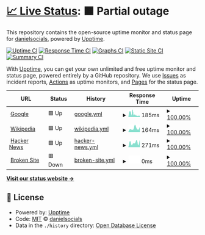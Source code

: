 # [📈 Live Status](https://danielsocials.github.io/upptime): <!--live status--> **🟧 Partial outage**

This repository contains the open-source uptime monitor and status page for [danielsocials](https://danielsocials.github.io/upptime), powered by [Upptime](https://github.com/upptime/upptime).

[![Uptime CI](https://github.com/koj-co/upptime/workflows/Uptime%20CI/badge.svg)](https://github.com/koj-co/upptime/actions?query=workflow%3A%22Uptime+CI%22)
[![Response Time CI](https://github.com/koj-co/upptime/workflows/Response%20Time%20CI/badge.svg)](https://github.com/koj-co/upptime/actions?query=workflow%3A%22Response+Time+CI%22)
[![Graphs CI](https://github.com/koj-co/upptime/workflows/Graphs%20CI/badge.svg)](https://github.com/koj-co/upptime/actions?query=workflow%3A%22Graphs+CI%22)
[![Static Site CI](https://github.com/koj-co/upptime/workflows/Static%20Site%20CI/badge.svg)](https://github.com/koj-co/upptime/actions?query=workflow%3A%22Static+Site+CI%22)
[![Summary CI](https://github.com/koj-co/upptime/workflows/Summary%20CI/badge.svg)](https://github.com/koj-co/upptime/actions?query=workflow%3A%22Summary+CI%22)

With [Upptime](https://upptime.js.org), you can get your own unlimited and free uptime monitor and status page, powered entirely by a GitHub repository. We use [Issues](https://github.com/danielsocials/upptime/issues) as incident reports, [Actions](https://github.com/danielsocials/upptime/actions) as uptime monitors, and [Pages](https://danielsocials.github.io/upptime) for the status page.

<!--start: status pages-->
<!-- This summary is generated by Upptime (https://github.com/upptime/upptime) -->
<!-- Do not edit this manually, your changes will be overwritten -->
<!-- prettier-ignore -->
| URL | Status | History | Response Time | Uptime |
| --- | ------ | ------- | ------------- | ------ |
| <img alt="" src="https://icons.duckduckgo.com/ip3/www.google.com.ico" height="13"> [Google](https://www.google.com) | 🟩 Up | [google.yml](https://github.com/danielsocials/upptime/commits/HEAD/history/google.yml) | <details><summary><img alt="Response time graph" src="./graphs/google/response-time-week.png" height="20"> 185ms</summary><br><a href="https://danielsocials.github.io/upptime/history/google"><img alt="Response time 105" src="https://img.shields.io/endpoint?url=https%3A%2F%2Fraw.githubusercontent.com%2Fdanielsocials%2Fupptime%2FHEAD%2Fapi%2Fgoogle%2Fresponse-time.json"></a><br><a href="https://danielsocials.github.io/upptime/history/google"><img alt="24-hour response time 76" src="https://img.shields.io/endpoint?url=https%3A%2F%2Fraw.githubusercontent.com%2Fdanielsocials%2Fupptime%2FHEAD%2Fapi%2Fgoogle%2Fresponse-time-day.json"></a><br><a href="https://danielsocials.github.io/upptime/history/google"><img alt="7-day response time 185" src="https://img.shields.io/endpoint?url=https%3A%2F%2Fraw.githubusercontent.com%2Fdanielsocials%2Fupptime%2FHEAD%2Fapi%2Fgoogle%2Fresponse-time-week.json"></a><br><a href="https://danielsocials.github.io/upptime/history/google"><img alt="30-day response time 125" src="https://img.shields.io/endpoint?url=https%3A%2F%2Fraw.githubusercontent.com%2Fdanielsocials%2Fupptime%2FHEAD%2Fapi%2Fgoogle%2Fresponse-time-month.json"></a><br><a href="https://danielsocials.github.io/upptime/history/google"><img alt="1-year response time 110" src="https://img.shields.io/endpoint?url=https%3A%2F%2Fraw.githubusercontent.com%2Fdanielsocials%2Fupptime%2FHEAD%2Fapi%2Fgoogle%2Fresponse-time-year.json"></a></details> | <details><summary><a href="https://danielsocials.github.io/upptime/history/google">100.00%</a></summary><a href="https://danielsocials.github.io/upptime/history/google"><img alt="All-time uptime 100.00%" src="https://img.shields.io/endpoint?url=https%3A%2F%2Fraw.githubusercontent.com%2Fdanielsocials%2Fupptime%2FHEAD%2Fapi%2Fgoogle%2Fuptime.json"></a><br><a href="https://danielsocials.github.io/upptime/history/google"><img alt="24-hour uptime 100.00%" src="https://img.shields.io/endpoint?url=https%3A%2F%2Fraw.githubusercontent.com%2Fdanielsocials%2Fupptime%2FHEAD%2Fapi%2Fgoogle%2Fuptime-day.json"></a><br><a href="https://danielsocials.github.io/upptime/history/google"><img alt="7-day uptime 100.00%" src="https://img.shields.io/endpoint?url=https%3A%2F%2Fraw.githubusercontent.com%2Fdanielsocials%2Fupptime%2FHEAD%2Fapi%2Fgoogle%2Fuptime-week.json"></a><br><a href="https://danielsocials.github.io/upptime/history/google"><img alt="30-day uptime 99.96%" src="https://img.shields.io/endpoint?url=https%3A%2F%2Fraw.githubusercontent.com%2Fdanielsocials%2Fupptime%2FHEAD%2Fapi%2Fgoogle%2Fuptime-month.json"></a><br><a href="https://danielsocials.github.io/upptime/history/google"><img alt="1-year uptime 100.00%" src="https://img.shields.io/endpoint?url=https%3A%2F%2Fraw.githubusercontent.com%2Fdanielsocials%2Fupptime%2FHEAD%2Fapi%2Fgoogle%2Fuptime-year.json"></a></details>
| <img alt="" src="https://icons.duckduckgo.com/ip3/en.wikipedia.org.ico" height="13"> [Wikipedia](https://en.wikipedia.org) | 🟩 Up | [wikipedia.yml](https://github.com/danielsocials/upptime/commits/HEAD/history/wikipedia.yml) | <details><summary><img alt="Response time graph" src="./graphs/wikipedia/response-time-week.png" height="20"> 164ms</summary><br><a href="https://danielsocials.github.io/upptime/history/wikipedia"><img alt="Response time 213" src="https://img.shields.io/endpoint?url=https%3A%2F%2Fraw.githubusercontent.com%2Fdanielsocials%2Fupptime%2FHEAD%2Fapi%2Fwikipedia%2Fresponse-time.json"></a><br><a href="https://danielsocials.github.io/upptime/history/wikipedia"><img alt="24-hour response time 223" src="https://img.shields.io/endpoint?url=https%3A%2F%2Fraw.githubusercontent.com%2Fdanielsocials%2Fupptime%2FHEAD%2Fapi%2Fwikipedia%2Fresponse-time-day.json"></a><br><a href="https://danielsocials.github.io/upptime/history/wikipedia"><img alt="7-day response time 164" src="https://img.shields.io/endpoint?url=https%3A%2F%2Fraw.githubusercontent.com%2Fdanielsocials%2Fupptime%2FHEAD%2Fapi%2Fwikipedia%2Fresponse-time-week.json"></a><br><a href="https://danielsocials.github.io/upptime/history/wikipedia"><img alt="30-day response time 201" src="https://img.shields.io/endpoint?url=https%3A%2F%2Fraw.githubusercontent.com%2Fdanielsocials%2Fupptime%2FHEAD%2Fapi%2Fwikipedia%2Fresponse-time-month.json"></a><br><a href="https://danielsocials.github.io/upptime/history/wikipedia"><img alt="1-year response time 214" src="https://img.shields.io/endpoint?url=https%3A%2F%2Fraw.githubusercontent.com%2Fdanielsocials%2Fupptime%2FHEAD%2Fapi%2Fwikipedia%2Fresponse-time-year.json"></a></details> | <details><summary><a href="https://danielsocials.github.io/upptime/history/wikipedia">100.00%</a></summary><a href="https://danielsocials.github.io/upptime/history/wikipedia"><img alt="All-time uptime 99.99%" src="https://img.shields.io/endpoint?url=https%3A%2F%2Fraw.githubusercontent.com%2Fdanielsocials%2Fupptime%2FHEAD%2Fapi%2Fwikipedia%2Fuptime.json"></a><br><a href="https://danielsocials.github.io/upptime/history/wikipedia"><img alt="24-hour uptime 100.00%" src="https://img.shields.io/endpoint?url=https%3A%2F%2Fraw.githubusercontent.com%2Fdanielsocials%2Fupptime%2FHEAD%2Fapi%2Fwikipedia%2Fuptime-day.json"></a><br><a href="https://danielsocials.github.io/upptime/history/wikipedia"><img alt="7-day uptime 100.00%" src="https://img.shields.io/endpoint?url=https%3A%2F%2Fraw.githubusercontent.com%2Fdanielsocials%2Fupptime%2FHEAD%2Fapi%2Fwikipedia%2Fuptime-week.json"></a><br><a href="https://danielsocials.github.io/upptime/history/wikipedia"><img alt="30-day uptime 100.00%" src="https://img.shields.io/endpoint?url=https%3A%2F%2Fraw.githubusercontent.com%2Fdanielsocials%2Fupptime%2FHEAD%2Fapi%2Fwikipedia%2Fuptime-month.json"></a><br><a href="https://danielsocials.github.io/upptime/history/wikipedia"><img alt="1-year uptime 100.00%" src="https://img.shields.io/endpoint?url=https%3A%2F%2Fraw.githubusercontent.com%2Fdanielsocials%2Fupptime%2FHEAD%2Fapi%2Fwikipedia%2Fuptime-year.json"></a></details>
| <img alt="" src="https://icons.duckduckgo.com/ip3/news.ycombinator.com.ico" height="13"> [Hacker News](https://news.ycombinator.com) | 🟩 Up | [hacker-news.yml](https://github.com/danielsocials/upptime/commits/HEAD/history/hacker-news.yml) | <details><summary><img alt="Response time graph" src="./graphs/hacker-news/response-time-week.png" height="20"> 271ms</summary><br><a href="https://danielsocials.github.io/upptime/history/hacker-news"><img alt="Response time 302" src="https://img.shields.io/endpoint?url=https%3A%2F%2Fraw.githubusercontent.com%2Fdanielsocials%2Fupptime%2FHEAD%2Fapi%2Fhacker-news%2Fresponse-time.json"></a><br><a href="https://danielsocials.github.io/upptime/history/hacker-news"><img alt="24-hour response time 422" src="https://img.shields.io/endpoint?url=https%3A%2F%2Fraw.githubusercontent.com%2Fdanielsocials%2Fupptime%2FHEAD%2Fapi%2Fhacker-news%2Fresponse-time-day.json"></a><br><a href="https://danielsocials.github.io/upptime/history/hacker-news"><img alt="7-day response time 271" src="https://img.shields.io/endpoint?url=https%3A%2F%2Fraw.githubusercontent.com%2Fdanielsocials%2Fupptime%2FHEAD%2Fapi%2Fhacker-news%2Fresponse-time-week.json"></a><br><a href="https://danielsocials.github.io/upptime/history/hacker-news"><img alt="30-day response time 341" src="https://img.shields.io/endpoint?url=https%3A%2F%2Fraw.githubusercontent.com%2Fdanielsocials%2Fupptime%2FHEAD%2Fapi%2Fhacker-news%2Fresponse-time-month.json"></a><br><a href="https://danielsocials.github.io/upptime/history/hacker-news"><img alt="1-year response time 307" src="https://img.shields.io/endpoint?url=https%3A%2F%2Fraw.githubusercontent.com%2Fdanielsocials%2Fupptime%2FHEAD%2Fapi%2Fhacker-news%2Fresponse-time-year.json"></a></details> | <details><summary><a href="https://danielsocials.github.io/upptime/history/hacker-news">100.00%</a></summary><a href="https://danielsocials.github.io/upptime/history/hacker-news"><img alt="All-time uptime 99.94%" src="https://img.shields.io/endpoint?url=https%3A%2F%2Fraw.githubusercontent.com%2Fdanielsocials%2Fupptime%2FHEAD%2Fapi%2Fhacker-news%2Fuptime.json"></a><br><a href="https://danielsocials.github.io/upptime/history/hacker-news"><img alt="24-hour uptime 100.00%" src="https://img.shields.io/endpoint?url=https%3A%2F%2Fraw.githubusercontent.com%2Fdanielsocials%2Fupptime%2FHEAD%2Fapi%2Fhacker-news%2Fuptime-day.json"></a><br><a href="https://danielsocials.github.io/upptime/history/hacker-news"><img alt="7-day uptime 100.00%" src="https://img.shields.io/endpoint?url=https%3A%2F%2Fraw.githubusercontent.com%2Fdanielsocials%2Fupptime%2FHEAD%2Fapi%2Fhacker-news%2Fuptime-week.json"></a><br><a href="https://danielsocials.github.io/upptime/history/hacker-news"><img alt="30-day uptime 100.00%" src="https://img.shields.io/endpoint?url=https%3A%2F%2Fraw.githubusercontent.com%2Fdanielsocials%2Fupptime%2FHEAD%2Fapi%2Fhacker-news%2Fuptime-month.json"></a><br><a href="https://danielsocials.github.io/upptime/history/hacker-news"><img alt="1-year uptime 99.96%" src="https://img.shields.io/endpoint?url=https%3A%2F%2Fraw.githubusercontent.com%2Fdanielsocials%2Fupptime%2FHEAD%2Fapi%2Fhacker-news%2Fuptime-year.json"></a></details>
| <img alt="" src="https://icons.duckduckgo.com/ip3/thissitedoesnotexist.com.ico" height="13"> [Broken Site](https://thissitedoesnotexist.com) | 🟥 Down | [broken-site.yml](https://github.com/danielsocials/upptime/commits/HEAD/history/broken-site.yml) | <details><summary><img alt="Response time graph" src="./graphs/broken-site/response-time-week.png" height="20"> 0ms</summary><br><a href="https://danielsocials.github.io/upptime/history/broken-site"><img alt="Response time 0" src="https://img.shields.io/endpoint?url=https%3A%2F%2Fraw.githubusercontent.com%2Fdanielsocials%2Fupptime%2FHEAD%2Fapi%2Fbroken-site%2Fresponse-time.json"></a><br><a href="https://danielsocials.github.io/upptime/history/broken-site"><img alt="24-hour response time 0" src="https://img.shields.io/endpoint?url=https%3A%2F%2Fraw.githubusercontent.com%2Fdanielsocials%2Fupptime%2FHEAD%2Fapi%2Fbroken-site%2Fresponse-time-day.json"></a><br><a href="https://danielsocials.github.io/upptime/history/broken-site"><img alt="7-day response time 0" src="https://img.shields.io/endpoint?url=https%3A%2F%2Fraw.githubusercontent.com%2Fdanielsocials%2Fupptime%2FHEAD%2Fapi%2Fbroken-site%2Fresponse-time-week.json"></a><br><a href="https://danielsocials.github.io/upptime/history/broken-site"><img alt="30-day response time 0" src="https://img.shields.io/endpoint?url=https%3A%2F%2Fraw.githubusercontent.com%2Fdanielsocials%2Fupptime%2FHEAD%2Fapi%2Fbroken-site%2Fresponse-time-month.json"></a><br><a href="https://danielsocials.github.io/upptime/history/broken-site"><img alt="1-year response time 0" src="https://img.shields.io/endpoint?url=https%3A%2F%2Fraw.githubusercontent.com%2Fdanielsocials%2Fupptime%2FHEAD%2Fapi%2Fbroken-site%2Fresponse-time-year.json"></a></details> | <details><summary><a href="https://danielsocials.github.io/upptime/history/broken-site">100.00%</a></summary><a href="https://danielsocials.github.io/upptime/history/broken-site"><img alt="All-time uptime 100.00%" src="https://img.shields.io/endpoint?url=https%3A%2F%2Fraw.githubusercontent.com%2Fdanielsocials%2Fupptime%2FHEAD%2Fapi%2Fbroken-site%2Fuptime.json"></a><br><a href="https://danielsocials.github.io/upptime/history/broken-site"><img alt="24-hour uptime 100.00%" src="https://img.shields.io/endpoint?url=https%3A%2F%2Fraw.githubusercontent.com%2Fdanielsocials%2Fupptime%2FHEAD%2Fapi%2Fbroken-site%2Fuptime-day.json"></a><br><a href="https://danielsocials.github.io/upptime/history/broken-site"><img alt="7-day uptime 100.00%" src="https://img.shields.io/endpoint?url=https%3A%2F%2Fraw.githubusercontent.com%2Fdanielsocials%2Fupptime%2FHEAD%2Fapi%2Fbroken-site%2Fuptime-week.json"></a><br><a href="https://danielsocials.github.io/upptime/history/broken-site"><img alt="30-day uptime 100.00%" src="https://img.shields.io/endpoint?url=https%3A%2F%2Fraw.githubusercontent.com%2Fdanielsocials%2Fupptime%2FHEAD%2Fapi%2Fbroken-site%2Fuptime-month.json"></a><br><a href="https://danielsocials.github.io/upptime/history/broken-site"><img alt="1-year uptime 100.00%" src="https://img.shields.io/endpoint?url=https%3A%2F%2Fraw.githubusercontent.com%2Fdanielsocials%2Fupptime%2FHEAD%2Fapi%2Fbroken-site%2Fuptime-year.json"></a></details>

<!--end: status pages-->

[**Visit our status website →**](https://danielsocials.github.io/upptime)

## 📄 License

- Powered by: [Upptime](https://github.com/upptime/upptime)
- Code: [MIT](./LICENSE) © [danielsocials](https://danielsocials.github.io/upptime)
- Data in the `./history` directory: [Open Database License](https://opendatacommons.org/licenses/odbl/1-0/)

